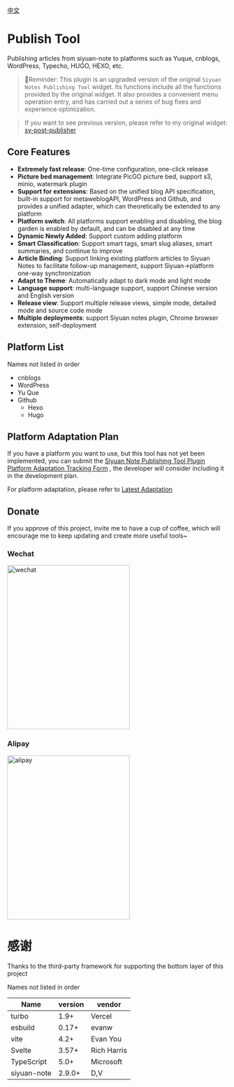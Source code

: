 [中文](README_zh_CN.md)

# Publish Tool

Publishing articles from siyuan-note to platforms such as Yuque, cnblogs, WordPress, Typecho, HUGO, HEXO, etc.

> 🌹Reminder: This plugin is an upgraded version of the original `Siyuan Notes Publishing Tool` widget. Its functions include all the functions provided by the original widget. It also provides a convenient menu operation entry, and has carried out a series of bug fixes and experience optimization.

> If you want to see previous version, please refer to my original widget: [sy-post-publisher](https://github.com/terwer/src-sy-post-publisher)

## Core Features

- **Extremely fast release**: One-time configuration, one-click release
- **Picture bed management**: Integrate PicGO picture bed, support s3, minio, watermark plugin
- **Support for extensions**: Based on the unified blog API specification, built-in support for metaweblogAPI, WordPress and Github, and provides a unified adapter, which can theoretically be extended to any platform
- **Platform switch**: All platforms support enabling and disabling, the blog garden is enabled by default, and can be disabled at any time
- **Dynamic Newly Added**: Support custom adding platform
- **Smart Classification**: Support smart tags, smart slug aliases, smart summaries, and continue to improve
- **Article Binding**: Support linking existing platform articles to Siyuan Notes to facilitate follow-up management, support Siyuan->platform one-way synchronization
- **Adapt to Theme**: Automatically adapt to dark mode and light mode
- **Language support**: multi-language support, support Chinese version and English version
- **Release view**: Support multiple release views, simple mode, detailed mode and source code mode
- **Multiple deployments**: support Siyuan notes plugin, Chrome browser extension, self-deployment

## Platform List

Names not listed in order

- cnblogs
- WordPress
- Yu Que
- Github
    - Hexo
    - Hugo

## Platform Adaptation Plan

If you have a platform you want to use, but this tool has not yet been implemented, you can submit the [Siyuan Note Publishing Tool Plugin Platform Adaptation Tracking Form](https://terwergreen.feishu.cn/share/base/form/shrcnGRdThUiqnhBg15xgclMM0c )
, the developer will consider including it in the development plan.

For platform adaptation, please refer to [Latest Adaptation](https://terwergreen.feishu.cn/share/base/view/shrcnWT2IGIz1r94z9qvqUghDzd)

## Donate

If you approve of this project, invite me to have a cup of coffee, which will encourage me to keep updating and create more useful tools~

### Wechat

<img src="https://static-rs-terwer.oss-cn-beijing.aliyuncs.com/donate/wechat.jpg" alt="wechat" style="width:280px;height:375px;" />

### Alipay

<img src="https://static-rs-terwer.oss-cn-beijing.aliyuncs.com/donate/alipay.jpg" alt="alipay" style="width:280px;height:375px;" />

# 感谢

Thanks to the third-party framework for supporting the bottom layer of this project

Names not listed in order

| Name       | version | vendor      |
|------------|---------|-------------|
| turbo      | 1.9+    | Vercel      |
| esbuild    | 0.17+   | evanw       |
| vite       | 4.2+    | Evan You    |
| Svelte     | 3.57+   | Rich Harris |
| TypeScript | 5.0+    | Microsoft   |
| siyuan-note | 2.9.0+  | D,V         |